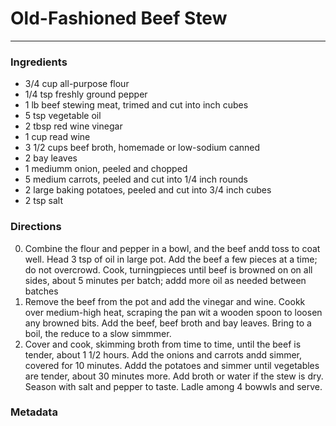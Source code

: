 # Old-Fashioned Beef Stew
___

### Ingredients

* 3/4 cup all-purpose flour
* 1/4 tsp freshly ground pepper
* 1 lb beef stewing meat, trimed and cut into inch cubes
* 5 tsp vegetable oil
* 2 tbsp red wine vinegar
* 1 cup read wine
* 3 1/2 cups beef broth, homemade or low-sodium canned
* 2 bay leaves
* 1 mediumm onion, peeled and chopped
* 5 medium carrots, peeled and cut into 1/4 inch rounds
* 2 large baking potatoes, peeled and cut into 3/4 inch cubes
* 2 tsp salt

### Directions

0. Combine the flour and pepper in a bowl, and the beef andd toss to coat well. Head 3 tsp of oil in large
   pot. Add the beef a few pieces at a time; do not overcrowd. Cook, turningpieces until beef is browned on
   on all sides, about 5 minutes per batch; addd more oil as needed between batches
0. Remove the beef from the pot and add the vinegar and wine. Cookk over medium-high heat, scraping the pan
   wit a wooden spoon to loosen any browned bits. Add the beef, beef broth and bay leaves. Bring to a boil,
   the reduce to a slow simmmer.
0. Cover and cook, skimming broth from time to time, until the beef is tender, about 1 1/2 hours. Add the
   onions and carrots andd simmer, covered for 10 minutes. Addd the potatoes and simmer until vegetables
   are tender, about 30 minutes more. Add broth or water if the stew is dry. Season with salt and pepper to
   taste. Ladle among 4 bowwls and serve.

### Metadata



